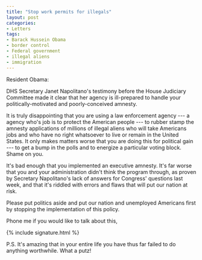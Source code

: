 ```yaml
---
title: "Stop work permits for illegals"
layout: post
categories:
- Letters
tags:
- Barack Hussein Obama
- border control
- Federal government
- illegal aliens
- immigration
---
```


Resident Obama:

DHS Secretary Janet Napolitano's testimony before the House Judiciary Committee made it clear that her agency is ill-prepared to handle your politically-motivated and poorly-conceived amnesty.

It is truly disappointing that you are using a law enforcement agency --- a agency who's job is to protect the American people --- to rubber stamp the amnesty applications of millions of illegal aliens who will take Americans jobs and who have no right whatsoever to live or remain in the United States. It only makes matters worse that you are doing this for political gain --- to get a bump in the polls and to energize a particular voting block. Shame on you.

It's bad enough that you implemented an executive amnesty. It's far worse that you and your administration didn't think the program through, as proven by Secretary Napolitano's lack of answers for Congress' questions last week, and that it's riddled with errors and flaws that will put our nation at risk.

Please put politics aside and put our nation and unemployed Americans first by
stopping the implementation of this policy.

Phone me if you would like to talk about this,

{% include signature.html %}

P.S. It's amazing that in your entire life you have thus far failed to do anything worthwhile. What a putz!
